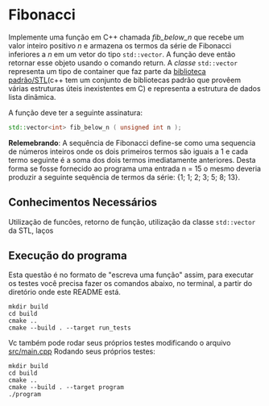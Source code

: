 # Fibonacci

Implemente uma função em C++ chamada _fib\_below\_n_ que recebe um valor inteiro positivo _n_ e armazena os termos da série de Fibonacci inferiores a _n_ em um vetor do tipo 
`std::vector`. A função deve então retornar esse objeto usando o comando return. A _classe_ `std::vector` representa um tipo de container que faz parte da 
[biblioteca padrão/STL](https://en.wikipedia.org/wiki/Standard_Template_Library)(c++ tem um conjunto de bibliotecas padrão que provêem várias estruturas úteis inexistentes em C) 
e representa a estrutura de dados lista dinâmica.

A função deve ter a seguinte assinatura:
```c++
std::vector<int> fib_below_n ( unsigned int n );
```
**Relemebrando**: A sequência de Fibonacci define-se como uma sequencia de números inteiros onde os dois primeiros termos são iguais a 1 e cada termo seguinte é a soma dos 
dois termos imediatamente anteriores. Desta forma se fosse fornecido ao programa uma entrada n = 15 o mesmo deveria produzir a seguinte sequência de termos da série: {1; 1; 2; 3; 5; 8; 13}.

## Conhecimentos Necessários

Utilização de funcões, retorno de função, utilização da classe `std::vector` da STL, laços


## Execução do programa

Esta questão é no formato de "escreva uma função" assim, para executar os testes você precisa fazer os comandos abaixo, 
no terminal, a partir do diretório onde este README está.

```
mkdir build
cd build
cmake ..
cmake --build . --target run_tests
```

Vc também pode rodar seus próprios testes modificando o arquivo [src/main.cpp](src/main.cpp) Rodando seus próprios testes:

```
mkdir build
cd build
cmake ..
cmake --build . --target program
./program
```
